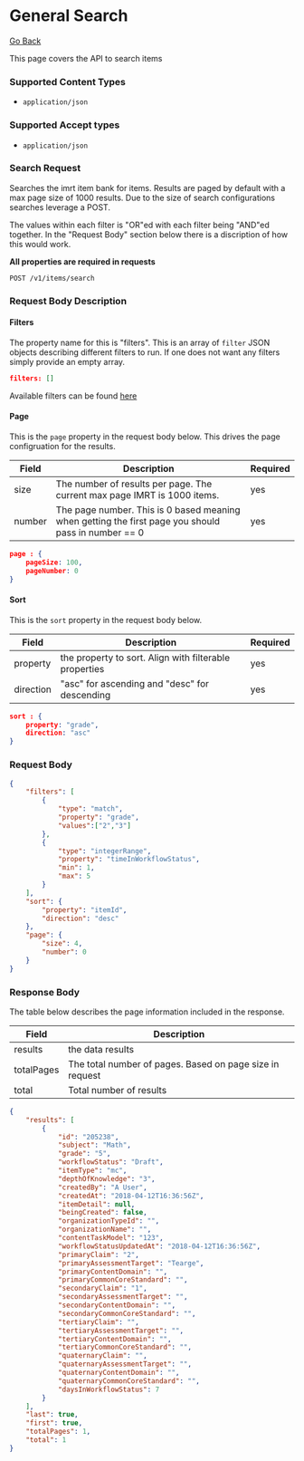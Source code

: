 # General Search

[Go Back](Item_Search_Service_API.md)

This page covers the API to search items

### Supported Content Types

* `application/json`

### Supported Accept types

* `application/json`

### Search Request

Searches the imrt item bank for items.  Results are paged by default with a max page size of 1000 results.  Due to the size of search configurations searches leverage a POST.

The values within each filter is "OR"ed with each filter being "AND"ed together.  In the "Request Body" section below there is a discription of how this would work.

**All properties are required in requests**

`POST /v1/items/search`

### Request Body Description

#### Filters

The property name for this is "filters".  This is an array of `filter` JSON objects describing different filters to run.  If one does not want any filters simply provide an empty array.

```json
filters: []
```

Available filters can be found [here](Filters.md)

#### Page

This is the `page` property in the request body below.  This drives the page configruation for the results.  

| Field | Description | Required | 
| -------- | ----------- | -------- |
| size   | The number of results per page. The current max page IMRT is 1000 items. | yes
| number | The page number.  This is 0 based meaning when getting the first page you should pass in number == 0| yes

```json
page : {
	pageSize: 100,
	pageNumber: 0
}
```

#### Sort

This is the `sort` property in the request body below. 

| Field | Description | Required | 
| -------- | ----------- | -------- |
| property   | the property to sort.  Align with filterable properties | yes 
| direction | "asc" for ascending and "desc" for descending | yes

```json
sort : {
	property: "grade",
	direction: "asc"
}
```

### Request Body

```json
{
	"filters": [
		{
			"type": "match",
			"property": "grade",
			"values":["2","3"]
		},
		{
			"type": "integerRange",
			"property": "timeInWorkflowStatus",
			"min": 1,
			"max": 5
		}
	],
	"sort": {
		"property": "itemId",
		"direction": "desc"
	},
	"page": {
		"size": 4,
		"number": 0
	}
}
```

### Response Body

The table below describes the page information included in the response.

| Field | Description | 
| -------- | ----------- | 
| results | the data results |
| totalPages | The total number of pages.  Based on page size in request
| total | Total number of results |

```json
{
    "results": [
        {
            "id": "205238",
            "subject": "Math",
            "grade": "5",
            "workflowStatus": "Draft",
            "itemType": "mc",
            "depthOfKnowledge": "3",
            "createdBy": "A User",
            "createdAt": "2018-04-12T16:36:56Z",
            "itemDetail": null,
            "beingCreated": false,
            "organizationTypeId": "",
            "organizationName": "",
            "contentTaskModel": "123",
            "workflowStatusUpdatedAt": "2018-04-12T16:36:56Z",
            "primaryClaim": "2",
            "primaryAssessmentTarget": "Tearge",
            "primaryContentDomain": "",
            "primaryCommonCoreStandard": "",
            "secondaryClaim": "1",
            "secondaryAssessmentTarget": "",
            "secondaryContentDomain": "",
            "secondaryCommonCoreStandard": "",
            "tertiaryClaim": "",
            "tertiaryAssessmentTarget": "",
            "tertiaryContentDomain": "",
            "tertiaryCommonCoreStandard": "",
            "quaternaryClaim": "",
            "quaternaryAssessmentTarget": "",
            "quaternaryContentDomain": "",
            "quaternaryCommonCoreStandard": "",
            "daysInWorkflowStatus": 7
        }
    ],
    "last": true,
    "first": true,
    "totalPages": 1,
    "total": 1
}
```

